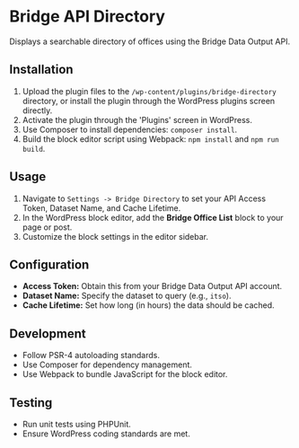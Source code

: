 # Bridge API Directory

Displays a searchable directory of offices using the Bridge Data Output API.

## Installation

1. Upload the plugin files to the `/wp-content/plugins/bridge-directory` directory, or install the plugin through the WordPress plugins screen directly.
2. Activate the plugin through the 'Plugins' screen in WordPress.
3. Use Composer to install dependencies: `composer install`.
4. Build the block editor script using Webpack: `npm install` and `npm run build`.

## Usage

1. Navigate to `Settings -> Bridge Directory` to set your API Access Token, Dataset Name, and Cache Lifetime.
2. In the WordPress block editor, add the **Bridge Office List** block to your page or post.
3. Customize the block settings in the editor sidebar.

## Configuration

- **Access Token:** Obtain this from your Bridge Data Output API account.
- **Dataset Name:** Specify the dataset to query (e.g., `itso`).
- **Cache Lifetime:** Set how long (in hours) the data should be cached.

## Development

- Follow PSR-4 autoloading standards.
- Use Composer for dependency management.
- Use Webpack to bundle JavaScript for the block editor.

## Testing

- Run unit tests using PHPUnit.
- Ensure WordPress coding standards are met.

